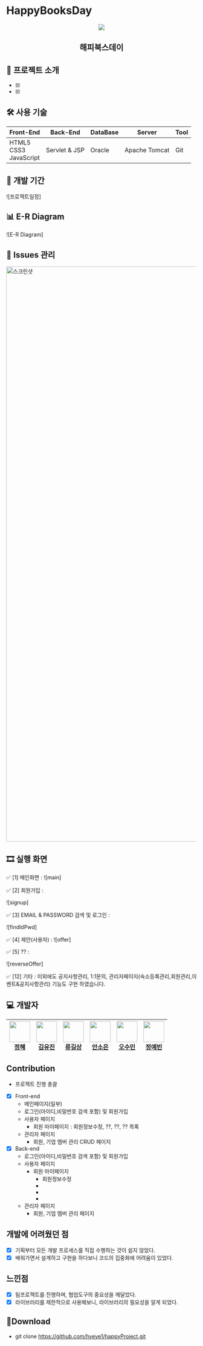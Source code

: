 # HappyBooksDay

<p align="center">
<img align="center" style="margin:0 auto;" src="https://github.com/hyeye1/happyProject/blob/main/happyProject/WebContent/resources/images/logoo.png">

  <h2 align="center">해피북스데이</h2>
</p>

## 📑 프로젝트 소개
  - [x] 
  - [x] 

## 🛠 사용 기술

| Front-End | Back-End | DataBase | Server | Tool |
| --- | --- | --- | --- | --- |
| HTML5<br>CSS3<br>JavaScript | Servlet & JSP | Oracle | Apache Tomcat | Git|

## 📅 개발 기간
![프로젝트일정]

## 📊 E-R Diagram
![E-R Diagram]

## 📖 Issues 관리
<img width="1516" alt="스크린샷" src="">

## 🎞 실행 화면

✅ [1] 메인화면 : 
![main]

✅ [2] 회원가입 : 

![signup]

✅ [3] EMAIL & PASSWORD 검색 및 로그인 :

![findIdPwd]

✅ [4] 제안(사용자) :
![offer]

✅ [5] ?? : 

![reverseOffer]


✅ [12] 기타 : 이외에도 공지사항관리, 1:1문의, 관리자페이지(숙소등록관리,회원관리,이벤트&공지사항관리) 기능도 구현 하였습니다.

## 💻 개발자

| <img src="https://avatars.githubusercontent.com/u/73784921?v=4" width="55" height="55"><br>[정혜](https://github.com/hyeye1) | <img src="https://avatars.githubusercontent.com/u/81137837?v=4" width="55" height="55"><br>[김유진](https://github.com/yoo-jean) | <img src="https://avatars.githubusercontent.com/u/82758086?v=4" width="55" height="55"><br>[류길상](https://github.com/mmnn323) | <img src="https://avatars.githubusercontent.com/u/82366810?v=4" width="55" height="55"><br>[안소은](https://github.com/anseoun) | <img src="https://avatars.githubusercontent.com/u/82578902?v=4" width="55" height="55"><br>[오수민](https://github.com/smoooo) | <img src="https://avatars.githubusercontent.com/u/82797570?v=4" width="55" height="55"><br>[정예빈](https://github.com/yebinJeong) |
| --- | --- | --- | --- | --- | --- |

## Contribution
  - 프로젝트 진행 총괄
  - [x] Front-end
    - 메인페이지(일부)
    - 로그인(아이디,비밀번호 검색 포함) 및 회원가입
    - 사용자 페이지
      - 회원 마이페이지 : 회원정보수정, ??, ??, ?? 목록
    - 관리자 페이지
      - 회원, 기업 멤버 관리 CRUD 페이지
  - [x] Back-end
    - 로그인(아이디,비밀번호 검색 포함) 및 회원가입
    - 사용자 페이지
      - 회원 마이페이지
        - 회원정보수정
        - 
        - 
        - 
    - 관리자 페이지
      - 회원, 기업 멤버 관리 페이지

## 개발에 어려웠던 점
  - [x] 기획부터 모든 개발 프로세스를 직접 수행하는 것이 쉽지 않았다.
  - [x] 배워가면서 설계하고 구현을 하다보니 코드의 집중화에 어려움이 있었다.

## 느낀점
  - [x] 팀프로젝트를 진행하며, 협업도구의 중요성을 깨달았다.
  - [x] 라이브러리를 제한적으로 사용해보니, 라이브러리의 필요성을 알게 되었다.

## 💼Download
  - git clone https://github.com/hyeye1/happyProject.git
  

